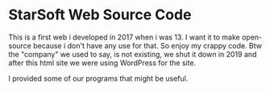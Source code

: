 # StarSoft Web Source Code
This is a first web i developed in 2017 when i was 13. I want it to make open-source because i don't have any use for that. So enjoy my crappy code. Btw the "company" we used to say, is not existing, we shut it down in 2019 and after this html site we were using WordPress for the site.

I provided some of our programs that might be useful.
